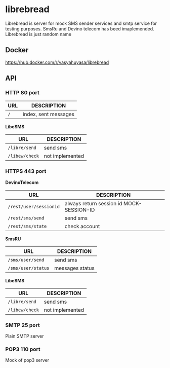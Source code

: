 # librebread

Librebread is server for mock SMS sender services and smtp service for testing purposes. SmsRu and Devino telecom has beed imaplemended. Librebread is just random name

## Docker

https://hub.docker.com/r/vasyahuyasa/librebread

## API

### HTTP 80 port

| URL                    | DESCRIPTION |
|------------------------|-------------|
| `/`                    | index, sent messages |

__LibeSMS__

| URL                | DESCRIPTION |
|--------------------|-------------|
| `/libre/send`      | send sms    |
| `/libew/check`     | not implemented |

### HTTPS 443 port

__DevinoTelecom__

| URL                    | DESCRIPTION |
|------------------------|-------------|
| `/rest/user/sessionid` |  always return session id MOCK-SESSION-ID |
| `/rest/sms/send`       | send sms |
| `/rest/sms/state`      | check account |

__SmsRU__

| URL                | DESCRIPTION |
|--------------------|-------------|
| `/sms/user/send`   | send sms    |
| `/sms/user/status` | messages status |

__LibeSMS__

| URL                | DESCRIPTION |
|--------------------|-------------|
| `/libre/send`      | send sms    |
| `/libew/check`     | not implemented |

### SMTP 25 port

Plain SMTP server

### POP3 110 port

Mock of pop3 server